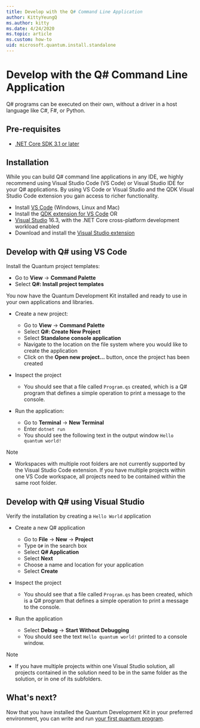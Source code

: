```yaml
---
title: Develop with the Q# Command Line Application
author: KittyYeungQ
ms.author: kitty
ms.date: 4/24/2020
ms.topic: article
ms.custom: how-to
uid: microsoft.quantum.install.standalone
---
```


# Develop with the Q# Command Line Application

Q# programs can be executed on their own, without a driver in a host language like C#, F#, or Python.

## Pre-requisites

- [.NET Core SDK 3.1 or later](https://www.microsoft.com/net/download)

## Installation

While you can build Q# command line applications in any IDE, we highly recommend using Visual Studio Code (VS Code) or Visual Studio IDE for your Q# applications. By using VS Code or Visual Studio and the QDK Visual Studio Code extension you gain access to richer functionality.

- Install [VS Code](https://code.visualstudio.com/download) (Windows, Linux and Mac)
- Install the [QDK extension for VS Code](https://marketplace.visualstudio.com/items?itemName=quantum.quantum-devkit-vscode)
OR
- [Visual Studio](https://visualstudio.microsoft.com/downloads/) 16.3, with the .NET Core cross-platform development workload enabled
- Download and install the [Visual Studio extension](https://marketplace.visualstudio.com/items?itemName=quantum.DevKit)


## Develop with Q# using VS Code

Install the Quantum project templates:

- Go to **View** -> **Command Palette**
- Select **Q#: Install project templates**

You now have the Quantum Development Kit installed and ready to use in your own applications and libraries.
- Create a new project:
  - Go to **View** -> **Command Palette**
  - Select **Q#: Create New Project**
  - Select **Standalone console application**
  - Navigate to the location on the file system where you would like to create the application
  - Click on the **Open new project...** button, once the project has been created
        
- Inspect the project
  - You should see that a file called `Program.qs` created, which is a Q# program that defines a simple operation to print a message to the console.

- Run the application:
  - Go to **Terminal** -> **New Terminal**
  - Enter `dotnet run`
  - You should see the following text in the output window `Hello quantum world!`


> [!NOTE]
> * Workspaces with multiple root folders are not currently supported by the Visual Studio Code extension. If you have multiple projects within one VS Code workspace, all projects need to be contained within the same root folder.

## Develop with Q# using Visual Studio

Verify the installation by creating a `Hello World` application

- Create a new Q# application
  - Go to **File** -> **New** -> **Project**
  - Type `Q#` in the search box
  - Select **Q# Application**
  - Select **Next**
  - Choose a name and location for your application
  - Select **Create**

- Inspect the project
  - You should see that a file called `Program.qs` has been created, which is a Q# program that defines a simple operation to print a message to the console.

- Run the application
  - Select **Debug** -> **Start Without Debugging**
  - You should see the text `Hello quantum world!` printed to a console window.

> [!NOTE]
> * If you have multiple projects within one Visual Studio solution, all projects contained in the solution need to be in the same folder as the solution, or in one of its subfolders.  


## What's next?

Now that you have installed the Quantum Development Kit in your preferred environment, you can write and run [your first quantum program](xref:microsoft.quantum.write-program).
